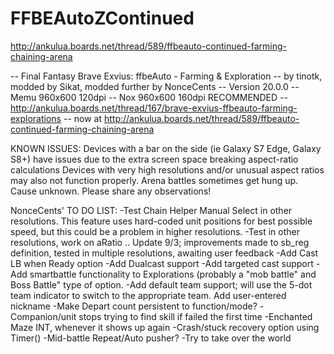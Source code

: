 # FFBEAutoZContinued
http://ankulua.boards.net/thread/589/ffbeauto-continued-farming-chaining-arena

-- Final Fantasy Brave Exvius: ffbeAuto -  Farming & Exploration
-- by tinotk, modded by Sikat, modded further by NonceCents
-- Version 20.0.0
-- Memu 960x600 120dpi
-- Nox 960x600 160dpi RECOMMENDED
-- http://ankulua.boards.net/thread/167/brave-exvius-ffbeauto-farming-explorations
-- now at http://ankulua.boards.net/thread/589/ffbeauto-continued-farming-chaining-arena


KNOWN ISSUES:
Devices with a bar on the side (ie Galaxy S7 Edge, Galaxy S8+) have issues due to the extra screen space breaking aspect-ratio calculations
Devices with very high resolutions and/or unusual aspect ratios may also not function properly.
Arena battles sometimes get hung up. Cause unknown. Please share any observations!

NonceCents' TO DO LIST:
-Test Chain Helper Manual Select in other resolutions. This feature uses hard-coded unit positions for best possible speed, but this could be a problem in higher resolutions.
-Test in other resolutions, work on aRatio .. Update 9/3; improvements made to sb_reg definition, tested in multiple resolutions, awaiting user feedback
-Add Cast LB when Ready option
-Add Dualcast support
-Add targeted cast support
-Add smartbattle functionality to Explorations (probably a "mob battle" and Boss Battle" type of option.
-Add default team support; will use the 5-dot team indicator to switch to the appropriate team. Add user-entered nickname
-Make Depart count persistent to function/mode?
-Companion/unit stops trying to find skill if failed the first time
-Enchanted Maze INT, whenever it shows up again
-Crash/stuck recovery option using Timer()
-Mid-battle Repeat/Auto pusher?
-Try to take over the world
